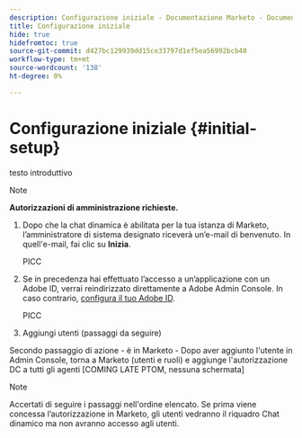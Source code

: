 ```yaml
---
description: Configurazione iniziale - Documentazione Marketo - Documentazione del prodotto
title: Configurazione iniziale
hide: true
hidefromtoc: true
source-git-commit: d427bc129939dd15ce33797d1ef5ea56992bcb40
workflow-type: tm+mt
source-wordcount: '138'
ht-degree: 0%

---
```


# Configurazione iniziale {#initial-setup}

testo introduttivo

>[!NOTE]
>
>**Autorizzazioni di amministrazione richieste.**

1. Dopo che la chat dinamica è abilitata per la tua istanza di Marketo, l’amministratore di sistema designato riceverà un’e-mail di benvenuto. In quell&#39;e-mail, fai clic su **Inizia**.

   PICC

1. Se in precedenza hai effettuato l’accesso a un’applicazione con un Adobe ID, verrai reindirizzato direttamente a Adobe Admin Console. In caso contrario, [configura il tuo Adobe ID](https://helpx.adobe.com/manage-account/using/create-update-adobe-id.html).

   PICC

1. Aggiungi utenti (passaggi da seguire)

Secondo passaggio di azione - è in Marketo - Dopo aver aggiunto l&#39;utente in Admin Console, torna a Marketo (utenti e ruoli) e aggiunge l&#39;autorizzazione DC a tutti gli agenti [COMING LATE PTOM, nessuna schermata]

>[!NOTE]
>
>Accertati di seguire i passaggi nell&#39;ordine elencato. Se prima viene concessa l’autorizzazione in Marketo, gli utenti vedranno il riquadro Chat dinamico ma non avranno accesso agli utenti.
